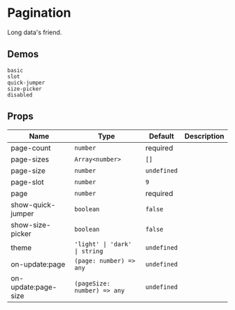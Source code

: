 # Pagination

<!--single-column-->

Long data's friend.

## Demos

```demo
basic
slot
quick-jumper
size-picker
disabled
```

## Props

| Name | Type | Default | Description |
| --- | --- | --- | --- |
| page-count | `number` | required |  |
| page-sizes | `Array<number>` | `[]` |  |
| page-size | `number` | `undefined` |  |
| page-slot | `number` | `9` |  |
| page | `number` | required |  |
| show-quick-jumper | `boolean` | `false` |  |
| show-size-picker | `boolean` | `false` |  |
| theme | `'light' \| 'dark' \| string` | `undefined` |  |
| on-update:page | `(page: number) => any` | `undefined` |  |
| on-update:page-size | `(pageSize: number) => any` | `undefined` |  |
